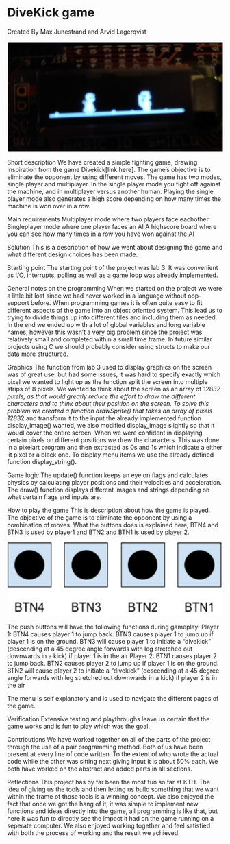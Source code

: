 # DiveKick game
Created By Max Junestrand and Arvid Lagerqvist

![image](img/game.png)

Short description
We have created a simple fighting game, drawing inspiration from the game Divekick[link here]. The game’s objective is to eliminate the opponent by using different moves. The game has two modes, single player and multiplayer. In the single player mode you fight off against the machine, and in multiplayer versus another human. Playing the single player mode also generates a high score depending on how many times the machine is won over in a row.

Main requirements
Multiplayer mode where two players face eachother
Singleplayer mode where one player faces an AI
A highscore board where you can see how many times in a row you have won against the AI

Solution
This is a description of how we went about designing the game and what different design choices has been made.

Starting point 
The starting point of the project was lab 3. It was convenient as I/O, interrupts, polling as well as a game loop was 
already implemented.

General notes on the programming
When we started on the project we were a little bit lost since we had never worked in a language without oop-support before. When programming games it is often quite easy to fit different aspects of the game into an object oriented system. This lead us to trying to divide things up into different files and including them as needed. In the end we ended up with a lot of global variables and long variable names, however this wasn’t a very big problem since the project was relatively small and completed within a small time frame. In future similar projects using C we should probably consider using structs to make our data more structured.

Graphics
The function from lab 3 used to display graphics on the screen was of great use, but had some issues, it was hard to specify exactly which pixel we wanted to light up as the function split the screen into multiple strips of 8 pixels. We wanted to think about the screen as an array of 128*32 pixels, as that would greatly reduce the effort to draw the different characters and to think about their position on the screen. To solve this problem we created a function drawSprite() that takes an array of pixels 128*32 and transform it to the input the already implemented function display_image() wanted, we also modified display_image slightly so that it woudl cover the entire screen.
When we were confident in displaying certain pixels on different positions we drew the characters. This was done in a pixelart program and then extracted as 0s and 1s which indicate a either lit pixel or a black one. To display menu items we use the already defined function display_string().

Game logic
The update() function keeps an eye on flags and calculates physics by calculating player positions and their velocities and acceleration. The draw() function displays different images and strings depending on what certain flags and inputs are. 

How to play the game
This is description about how the game is played.
The objective of the game is to eliminate the opponent by using a combination of moves. What the buttons does is explained here, BTN4 and BTN3 is used by player1 and BTN2 and BTN1 is used by player 2.

![image](img/btns.png)

The push buttons will have the following functions during gameplay:
Player 1:
BTN4 causes player 1 to jump back.
BTN3 causes player 1 to jump up if player 1 is on the ground.
BTN3 will cause player 1 to initiate a “divekick” (descending at a 45 degree angle forwards with leg stretched out downwards in a kick) if player 1 is in the air
Player 2:
BTN1 causes player 2 to jump back.
BTN2 causes player 2 to jump up if player 1 is on the ground.
BTN2 will cause player 2 to initiate a “divekick” (descending at a 45 degree angle forwards with leg stretched out downwards in a kick) if player 2 is in the air

The menu is self explanatory and is used to navigate the different pages of the game.

Verification
Extensive testing and playthroughs leave us certain that the game works and is fun to play which was the goal.

Contributions
We have worked together on all of the parts of the project through the use of a pair programming method. Both of us have been present at every line of code written. To the extent of who wrote the actual code while the other was sitting next giving input it is about 50% each. We both have worked on the abstract and added parts in all sections.

Reflections
This project has by far been the most fun so far at KTH. The idea of giving us the tools and then letting us build something that we want within the frame of those tools is a winning concept. We also enjoyed the fact that once we got the hang of it, it was simple to implement new functions and ideas directly into the game, all programming is like that, but here it was fun to directly see the impact it had on the game running on a seperate computer. We also enjoyed working together and feel satisfied with both the process of working and the result we achieved.